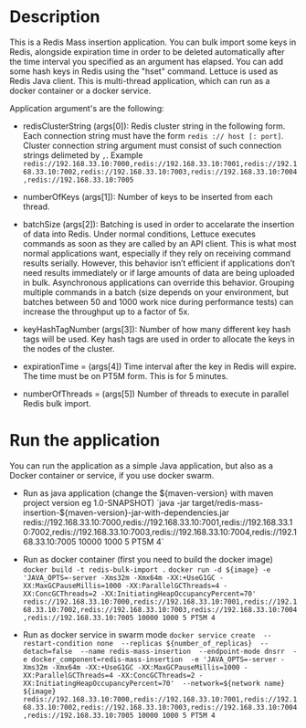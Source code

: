 # Description

This is a Redis Mass insertion application. You can bulk import some keys in Redis, alongside expiration time in order to be deleted automatically after the time interval you specified as an argument has elapsed. You can add some hash keys in Redis using the "hset" command. Lettuce is used as Redis Java client. This is multi-thread application, which can run as a docker container or a docker service.

Application argument's are the following:

* redisClusterString (args[0]): Redis cluster string in the following form. Each connection string must have the form `redis :// host [: port]`.
Cluster connection string argument must consist of such connection strings delimeted by `,`.
Example ` redis://192.168.33.10:7000,redis://192.168.33.10:7001,redis://192.168.33.10:7002,redis://192.168.33.10:7003,redis://192.168.33.10:7004,redis://192.168.33.10:7005 `
	
* numberOfKeys (args[1]): Number of keys to be inserted from each thread.

* batchSize (args[2]): Batching is used in order to accelarate the insertion of data into Redis. Under normal conditions, Lettuce executes commands as soon as they are called by an API client. This is what most normal applications want, especially if they rely on receiving command results serially.
However, this behavior isn’t efficient if applications don’t need results immediately or if large amounts of data are being uploaded in bulk. Asynchronous applications can override this behavior.
Grouping multiple commands in a batch (size depends on your environment, but batches between 50 and 1000 work nice during performance tests) can increase the throughput up to a factor of 5x.

* keyHashTagNumber (args[3]): Number of how many different key hash tags will be used.
Key hash tags are used in order to allocate the keys in the nodes of the cluster.

* expirationTime = (args[4]) Time interval after the key in Redis will expire. The time must be on PT5M form.
This is for 5 minutes.

* numberOfThreads = (args[5]) Number of threads to execute in parallel Redis bulk import.

# Run the application
You can run the application as a simple Java application, but also as a Docker container or service, if you use docker swarm.

* Run as java application (change the ${maven-version} with maven project version eg 1.0-SNAPSHOT)
`java -jar target/redis-mass-insertion-${maven-version}-jar-with-dependencies.jar redis://192.168.33.10:7000,redis://192.168.33.10:7001,redis://192.168.33.10:7002,redis://192.168.33.10:7003,redis://192.168.33.10:7004,redis://192.168.33.10:7005 10000 1000 5 PT5M 4`

* Run as docker container (first you need to build the docker image)
`docker build -t redis-bulk-import .`
`docker run -d ${image} -e 'JAVA_OPTS=-server -Xms32m -Xmx64m -XX:+UseG1GC -XX:MaxGCPauseMillis=1000 -XX:ParallelGCThreads=4 -XX:ConcGCThreads=2 -XX:InitiatingHeapOccupancyPercent=70' redis://192.168.33.10:7000,redis://192.168.33.10:7001,redis://192.168.33.10:7002,redis://192.168.33.10:7003,redis://192.168.33.10:7004,redis://192.168.33.10:7005 10000 1000 5 PT5M 4`

* Run as docker service in swarm mode
`docker service create 
	--restart-condition none 
	--replicas ${number_of_replicas} 
	--detach=false 
	--name redis-mass-insertion 
	--endpoint-mode dnsrr 
	-e docker_component=redis-mass-insertion 
	-e 'JAVA_OPTS=-server -Xms32m -Xmx64m -XX:+UseG1GC -XX:MaxGCPauseMillis=1000 -XX:ParallelGCThreads=4 -XX:ConcGCThreads=2 -XX:InitiatingHeapOccupancyPercent=70' 
	--network=${network name} 
	 ${image} redis://192.168.33.10:7000,redis://192.168.33.10:7001,redis://192.168.33.10:7002,redis://192.168.33.10:7003,redis://192.168.33.10:7004,redis://192.168.33.10:7005 10000 1000 5 PT5M 4`

